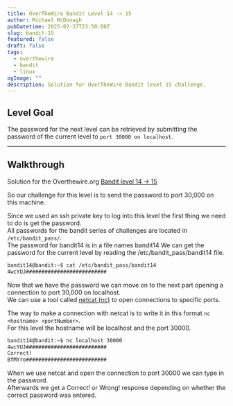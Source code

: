 ```yaml
---
title: OverTheWire Bandit Level 14 -> 15
author: Michael McDonagh
pubDatetime: 2025-02-27T23:50:00Z
slug: bandit-15
featured: false
draft: false
tags:
  - overthewire
  - bandit
  - linux
ogImage: ""
description: Solution for OverTheWire Bandit level 15 challenge.
---
```


## Level Goal

The password for the next level can be retrieved by submitting the password of the current level to `port 30000 on localhost`.

---

## Walkthrough

Solution for the Overthewire.org [Bandit level 14 -> 15](https://overthewire.org/wargames/bandit/bandit15.html)

So our challenge for this level is to send the password to port 30,000 on this machine.

Since we used an ssh private key to log into this level the first thing we need to do is get the password.  
All passwords for the bandit series of challenges are located in `/etc/bandit_pass/`.  
The password for bandit14 is in a file names bandit14
We can get the password for the current level by reading the /etc/bandit_pass/bandit14 file.  

```bash
bandit14@bandit:~$ cat /etc/bandit_pass/bandit14
4wcYUJ##########################
```

Now that we have the password we can move on to the next part opening a connection to port 30,000 on localhost.  
We can use a tool called [netcat (nc)](https://linux.die.net/man/1/nc) to open connections to specific ports.

The way to make a connection with netcat is to write it in this format `nc <hostname> <portNumber>`.  
For this level the hostname will be localhost and the port 30000.  

```bash
bandit14@bandit:~$ nc localhost 30000 
4wcYUJ##########################
Correct!
BfMYro##########################
```

When we use netcat and open the connection to port 30000 we can type in the password.  
Afterwards we get a Correct! or Wrong! response depending on whether the correct password was entered.  
